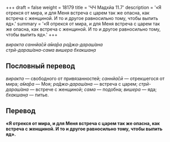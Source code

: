 +++
draft = false
weight = 18179
title = 'ЧЧ Мадхйа 11.7'
description = '«Я отрекся от мира, и для Меня встреча с царем так же опасна, как встреча с женщиной. И то и другое равносильно тому, чтобы выпить яд».'
summary = '«Я отрекся от мира, и для Меня встреча с царем так же опасна, как встреча с женщиной. И то и другое равносильно тому, чтобы выпить яд».'
+++

_виракта саннйа̄сӣ а̄ма̄ра ра̄джа-дараш́ана  
стрӣ-дараш́ана-сама вишера бхакшан̣а_

## Пословный перевод

_виракта_ — свободного от привязанностей; _саннйа̄сӣ_ — отрекшегося от мира; _а̄ма̄ра_ — Моя; _ра̄джа_\-_дараш́ана_ — встреча с царем; _стрӣ_\-_дараш́ана_ — встрече с женщиной; _сама_ — подобна; _вишера_ — яда; _бхакшан̣а_ — питье.

## Перевод

**«Я отрекся от мира, и для Меня встреча с царем так же опасна, как встреча с женщиной. И то и другое равносильно тому, чтобы выпить яд».**
